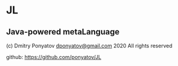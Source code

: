 #  JL
## Java-powered metaLanguage

(c) Dmitry Ponyatov <dponyatov@gmail.com> 2020 All rights reserved

github: https://github.com/ponyatov/JL
